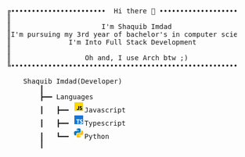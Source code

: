 <pre>
    <span>╔•••••••••••••••••••••••  Hi there 👋 ••••••••••••••••••••••╗</span> 
    <span>║</span>                                                           <span>║</span> 
    <span>║</span>                      I'm Shaquib Imdad                    <span>║</span> 
    <span>║</span>I'm pursuing my 3rd year of bachelor's in computer science.<span>║</span> 
    <span>║</span>              I'm Into Full Stack Development              <span>║</span> 
    <span>║</span>                                                           <span>║</span> 
    <span>║</span>                  Oh and, I use Arch btw ;)                <span>║</span> 
    <span>╚•••••••••••••••••••••••••••••••••••••••••••••••••••••••••••╝</span> 
        
        Shaquib Imdad(Developer)
            <span>┃   </span>  
            <span>┣━━ </span>Languages 
            <span>┃   </span><span>┣━━ </span><img src="https://raw.githubusercontent.com/shaquibimdad/shaquibimdad/main/assets/js.svg"/>Javascript        
            <span>┃   </span><span>┣━━ </span><img src="https://raw.githubusercontent.com/shaquibimdad/shaquibimdad/main/assets/ts.svg"/>Typescript
            <span>┃   </span><span>┗━━ </span><img src="https://raw.githubusercontent.com/shaquibimdad/shaquibimdad/main/assets/py.svg"/>Python
            <span>┃   </span>
    </pre>
